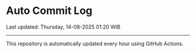 # Auto Commit Log

Last updated: Thursday, 14-08-2025 01:20 WIB

---

This repository is automatically updated every hour using GitHub Actions.
